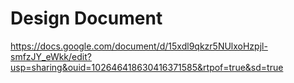 # Design Document
https://docs.google.com/document/d/15xdl9qkzr5NUlxoHzpjl-smfzJY_eWkk/edit?usp=sharing&ouid=102646418630416371585&rtpof=true&sd=true
